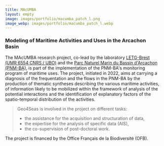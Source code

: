 ```yaml
---
title: MAcUMBA
layout: empty
image: images/portfolio/macumba_patch_l.png
image_webp: images/portfolio/macumba_patch_l.webp
---
```


### Modeling of Maritime Activities and Uses in the Arcachon Basin

The MAcUMBA research project, co-lead by the laboratory [LETG-Brest (UMR 6554 CNRS / UBO)](https://letg.cnrs.fr/) and the [Parc Naturel Marin du Bassin d'Arcachon (PNM-BA)](https://parc-marin-bassin-arcachon.fr/), is part of the implementation of the PNM-BA's monitoring program of maritime uses. The project, initiated in 2022, aims at carrying a diagnosis of the frequentation and the flows in the PNM-BA by the production of thematic syntheses describing the various maritime activities, of information likely to be mobilized within the framework of analysis of the potential interactions and the identification of explanatory factors of the spatio-temporal distribution of the activities.

> Geo4Seas is involved in the project on different tasks:  
> - the assistance for the acquisition and structuration of data,
> - the expertise for the analysis of specific data (AIS),
> - the co-supervision of post-doctoral work.

The project is financed by the Office Français de la Biodiversité (OFB).
